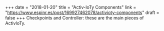 +++
date = "2018-01-20"
title = "Activ-IoTy Components"
link = "https://www.espinr.es/post/169927462078/activioty-components"
draft = false
+++
Checkpoints and Controller: these are the main pieces of ActivIoTy. 